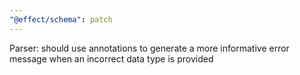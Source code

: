 ```yaml
---
"@effect/schema": patch
---
```


Parser: should use annotations to generate a more informative error message when an incorrect data type is provided
